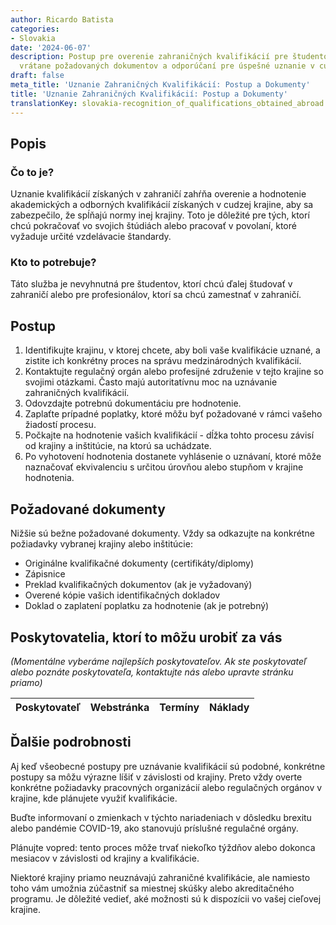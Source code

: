 ```yaml
---
author: Ricardo Batista
categories:
- Slovakia
date: '2024-06-07'
description: Postup pre overenie zahraničných kvalifikácií pre študentov a profesionálov,
  vrátane požadovaných dokumentov a odporúčaní pre úspešné uznanie v cudzej krajine.
draft: false
meta_title: 'Uznanie Zahraničných Kvalifikácií: Postup a Dokumenty'
title: 'Uznanie Zahraničných Kvalifikácií: Postup a Dokumenty'
translationKey: slovakia-recognition_of_qualifications_obtained_abroad
---
```



## Popis
### Čo to je?
Uznanie kvalifikácií získaných v zahraničí zahŕňa overenie a hodnotenie akademických a odborných kvalifikácií získaných v cudzej krajine, aby sa zabezpečilo, že spĺňajú normy inej krajiny. Toto je dôležité pre tých, ktorí chcú pokračovať vo svojich štúdiách alebo pracovať v povolaní, ktoré vyžaduje určité vzdelávacie štandardy.

### Kto to potrebuje?
Táto služba je nevyhnutná pre študentov, ktorí chcú ďalej študovať v zahraničí alebo pre profesionálov, ktorí sa chcú zamestnať v zahraničí.

## Postup
1. Identifikujte krajinu, v ktorej chcete, aby boli vaše kvalifikácie uznané, a zistite ich konkrétny proces na správu medzinárodných kvalifikácií.
2. Kontaktujte regulačný orgán alebo profesijné združenie v tejto krajine so svojimi otázkami. Často majú autoritatívnu moc na uznávanie zahraničných kvalifikácií.
3. Odovzdajte potrebnú dokumentáciu pre hodnotenie.
4. Zaplaťte prípadné poplatky, ktoré môžu byť požadované v rámci vašeho žiadostí procesu.
5. Počkajte na hodnotenie vašich kvalifikácií - dĺžka tohto procesu závisí od krajiny a inštitúcie, na ktorú sa uchádzate.
6. Po vyhotovení hodnotenia dostanete vyhlásenie o uznávaní, ktoré môže naznačovať ekvivalenciu s určitou úrovňou alebo stupňom v krajine hodnotenia.

## Požadované dokumenty
Nižšie sú bežne požadované dokumenty. Vždy sa odkazujte na konkrétne požiadavky vybranej krajiny alebo inštitúcie:

- Originálne kvalifikačné dokumenty (certifikáty/diplomy)
- Zápisnice
- Preklad kvalifikačných dokumentov (ak je vyžadovaný)
- Overené kópie vašich identifikačných dokladov
- Doklad o zaplatení poplatku za hodnotenie (ak je potrebný)

## Poskytovatelia, ktorí to môžu urobiť za vás

_(Momentálne vyberáme najlepších poskytovateľov. Ak ste poskytovateľ alebo poznáte poskytovateľa, kontaktujte nás alebo upravte stránku priamo)_

| Poskytovateľ    |     Webstránka  |     Termíny      |       Náklady    |
| --------------- | --------------- |  :-------------: | :-------------: |

## Ďalšie podrobnosti
Aj keď všeobecné postupy pre uznávanie kvalifikácií sú podobné, konkrétne postupy sa môžu výrazne líšiť v závislosti od krajiny. Preto vždy overte konkrétne požiadavky pracovných organizácií alebo regulačných orgánov v krajine, kde plánujete využiť kvalifikácie.

Buďte informovaní o zmienkach v týchto nariadeniach v dôsledku brexitu alebo pandémie COVID-19, ako stanovujú príslušné regulačné orgány.

Plánujte vopred: tento proces môže trvať niekoľko týždňov alebo dokonca mesiacov v závislosti od krajiny a kvalifikácie.

Niektoré krajiny priamo neuznávajú zahraničné kvalifikácie, ale namiesto toho vám umožnia zúčastniť sa miestnej skúšky alebo akreditačného programu. Je dôležité vedieť, aké možnosti sú k dispozícii vo vašej cieľovej krajine.